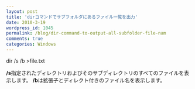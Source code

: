 ```yaml
---
layout: post
title: 'dirコマンドでサブフォルダにあるファイル一覧を出力'
date: 2010-3-19
wordpress_id: 1045
permalink: /blog/dir-command-to-output-all-subfolder-file-nam
comments: true
categories: Windows
---
```

dir /s /b >file.txt

<strong>/s</strong>指定されたディレクトリおよびそのサブディレクトリのすべてのファイルを表示します。
<strong>/b</strong>は拡張子とディレクト付きのファイル名を表示します。
